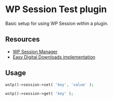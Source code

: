# WP Session Test plugin

Basic setup for using WP Session within a plugin.

## Resources
* [WP Session Manager](https://github.com/ericmann/wp-session-manager)
* [Easy Digital Downloads implementation](https://github.com/easydigitaldownloads/easy-digital-downloads/blob/5cb0bec92e2f8b2e65a567e9a27810e29c9448ed/includes/class-edd-session.php)

## Usage

```php
wstp()->session->set( 'key', 'value' );
```

```php
wstp()->session->get( 'key' );
```